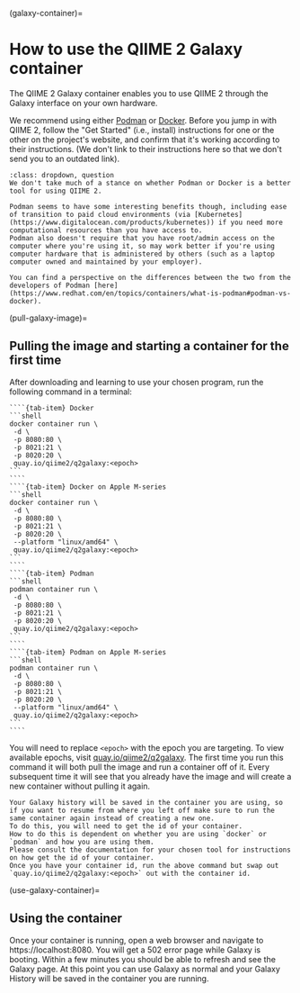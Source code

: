 (galaxy-container)=
# How to use the QIIME 2 Galaxy container

The QIIME 2 Galaxy container enables you to use QIIME 2 through the Galaxy interface on your own hardware.

We recommend using either [Podman](https://podman.io) or [Docker](https://docker.com).
Before you jump in with QIIME 2, follow the "Get Started" (i.e., install) instructions for one or the other on the project's website, and confirm that it's working according to their instructions.
(We don't link to their instructions here so that we don't send you to an outdated link).

```{admonition} Podman versus Docker
:class: dropdown, question
We don't take much of a stance on whether Podman or Docker is a better tool for using QIIME 2.

Podman seems to have some interesting benefits though, including ease of transition to paid cloud environments (via [Kubernetes](https://www.digitalocean.com/products/kubernetes)) if you need more computational resources than you have access to.
Podman also doesn't require that you have root/admin access on the computer where you're using it, so may work better if you're using computer hardware that is administered by others (such as a laptop computer owned and maintained by your employer).

You can find a perspective on the differences between the two from the developers of Podman [here](https://www.redhat.com/en/topics/containers/what-is-podman#podman-vs-docker).
```

(pull-galaxy-image)=
## Pulling the image and starting a container for the first time

After downloading and learning to use your chosen program, run the following command in a terminal:

`````{tab-set}
````{tab-item} Docker
```shell
docker container run \
 -d \
 -p 8080:80 \
 -p 8021:21 \
 -p 8020:20 \
 quay.io/qiime2/q2galaxy:<epoch>
```
````
````{tab-item} Docker on Apple M-series
```shell
docker container run \
 -d \
 -p 8080:80 \
 -p 8021:21 \
 -p 8020:20 \
 --platform "linux/amd64" \
 quay.io/qiime2/q2galaxy:<epoch>
```
````
````{tab-item} Podman
```shell
podman container run \
 -d \
 -p 8080:80 \
 -p 8021:21 \
 -p 8020:20 \
 quay.io/qiime2/q2galaxy:<epoch>
```
````
````{tab-item} Podman on Apple M-series
```shell
podman container run \
 -d \
 -p 8080:80 \
 -p 8021:21 \
 -p 8020:20 \
 --platform "linux/amd64" \
 quay.io/qiime2/q2galaxy:<epoch>
```
````
`````

You will need to replace `<epoch>` with the epoch you are targeting.
To view available epochs, visit [quay.io/qiime2/q2galaxy](https://quay.io/qiime2/q2galaxy).
The first time you run this command it will both pull the image and run a container off of it.
Every subsequent time it will see that you already have the image and will create a new container without pulling it again.

```{admonition} Subsequent runs of the container
Your Galaxy history will be saved in the container you are using, so if you want to resume from where you left off make sure to run the same container again instead of creating a new one.
To do this, you will need to get the id of your container.
How to do this is dependent on whether you are using `docker` or `podman` and how you are using them.
Please consult the documentation for your chosen tool for instructions on how get the id of your container.
Once you have your container id, run the above command but swap out `quay.io/qiime2/q2galaxy:<epoch>` out with the container id.
```

(use-galaxy-container)=
## Using the container

Once your container is running, open a web browser and navigate to https://localhost:8080.
You will get a 502 error page while Galaxy is booting.
Within a few minutes you should be able to refresh and see the Galaxy page.
At this point you can use Galaxy as normal and your Galaxy History will be saved in the container you are running.
